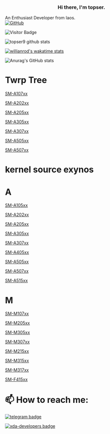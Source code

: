 <h3 align="center"> Hi there, I'm topser. </h3>

An Enthusiast Developer from laos.<br>
[![GitHub](https://img.shields.io/badge/dynamic/json?logo=github&label=GitHub+Followers&labelColor=282c34&color=181717&query=%24.data.totalSubs&url=https%3A%2F%2Fapi.spencerwoo.com%2Fsubstats%2F%3Fsource%3Dgithub%26queryKey%3Dtechyminati&longCache=true)](https://github.com/topser9)

![Visitor Badge](https://visitor-badge.laobi.icu/badge?page_id=topser9.topser9)
 
![topser9 github stats](https://github-stats-alpha.vercel.app/api/?username=topser9&cc=FFC107&ic=000000&bc=000000tc=FFFFFF)

[![willianrod's wakatime stats](https://github-readme-stats.vercel.app/api/wakatime?username=willianrod&theme=dark)](https://github.com/topser9/github-readme-stats)

![Anurag's GitHub stats](https://github-readme-stats.vercel.app/api?username=topser9&show_icons=true)

# Twrp Tree
[SM-A107xx](https://github.com/topser9/twrp_device_samsung_a10s)

[SM-A202xx](https://github.com/topser9/twrp_device_samsung_a20e)

[SM-A205xx](https://github.com/topser9/twrp_device_samsung_a20)
 
[SM-A305xx](https://github.com/topser9/twrp_device_samsung_a30)

[SM-A307xx](https://github.com/topser9/twrp_device_samsung_a30s)

[SM-A505xx](https://github.com/topser9/twrp_device_samsung_a50)

[SM-A507xx](https://github.com/topser9/twrp_device_samsung_a50s)

# kernel source exynos

# A
[SM-A105xx](https://github.com/topser9/kernel_samsung_universal7885)

[SM-A202xx](https://github.com/topser9/kernel_samsung_universal7885)

[SM-A205xx](https://github.com/topser9/kernel_samsung_universal7885)

[SM-A305xx](https://github.com/topser9/kernel_samsung_universal7885)

[SM-A307xx](https://github.com/topser9/kernel_samsung_universal7885)

[SM-A405xx](https://github.com/topser9/kernel_samsung_universal7885)

[SM-A505xx](https://github.com/topser9/kernel_samsung_universal9610)

[SM-A507xx](https://github.com/topser9/kernel_samsung_universal9610)

[SM-A515xx](https://github.com/topser9/kernel_samsung_universal9611)

# M
[SM-M107xx](https://github.com/topser9/kernel_samsung_universal7885)

[SM-M205xx](https://github.com/topser9/kernel_samsung_m30)

[SM-M305xx](https://github.com/topser9/kernel_samsung_m30)

[SM-M307xx](https://github.com/topser9/kernel_samsung_universal9610)

[SM-M215xx](https://github.com/topser9/kernel_samsung_universal9611)

[SM-M315xx](https://github.com/topser9/kernel_samsung_universal9611)

[SM-M317xx](https://github.com/topser9/kernel_samsung_universal9611)

[SM-F415xx](https://github.com/topser9/kernel_samsung_universal9611)

# 📫 How to reach me:

[![telegram badge](https://img.shields.io/badge/topser99-30302f?style=flat&logo=telegram)](https://telegram.me/topser99)

[![xda-developers badge](https://img.shields.io/badge/topser99-30302f?style=flat&logo=xda-developers)](https://forum.xda-developers.com/m/topser99.10654363)
